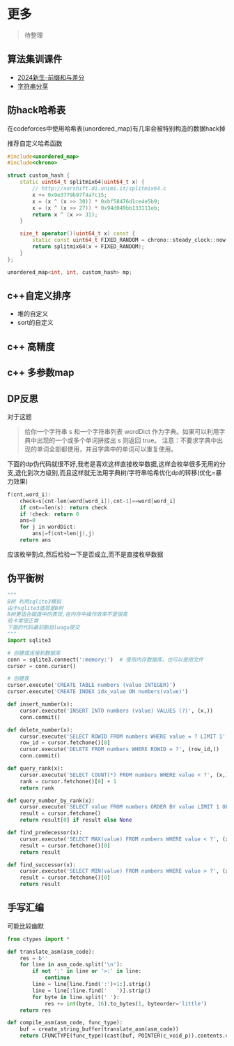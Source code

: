 # 更多

> 待整理

## 算法集训课件

- [2024新生-前缀和与差分](https://slides.open17.vip/slides/ACM2024-SUMMER/1)
- [字符串分享](https://slides.open17.vip/slides/Str-share-2024/1)

## 防hack哈希表

在codeforces中使用哈希表(unordered_map)有几率会被特别构造的数据hack掉

推荐自定义哈希函数

```cpp
#include<unordered_map>
#include<chrono>

struct custom_hash {
    static uint64_t splitmix64(uint64_t x) {
        // http://xorshift.di.unimi.it/splitmix64.c
        x += 0x9e3779b97f4a7c15;
        x = (x ^ (x >> 30)) * 0xbf58476d1ce4e5b9;
        x = (x ^ (x >> 27)) * 0x94d049bb133111eb;
        return x ^ (x >> 31);
    }

    size_t operator()(uint64_t x) const {
        static const uint64_t FIXED_RANDOM = chrono::steady_clock::now().time_since_epoch().count();
        return splitmix64(x + FIXED_RANDOM);
    }
};

unordered_map<int, int, custom_hash> mp;
```

## c++自定义排序

- 堆的自定义
- sort的自定义

## c++ 高精度

## c++ 多参数map



## DP反思

对于这题
> 给你一个字符串 s 和一个字符串列表 wordDict 作为字典。如果可以利用字典中出现的一个或多个单词拼接出 s 则返回 true。
> 注意：不要求字典中出现的单词全部都使用，并且字典中的单词可以重复使用。  


下面的dp伪代码就很不好,我老是喜欢这样直接枚举数据,这样会枚举很多无用的分支,退化到次方级别,而且这样就无法用字典树/字符串哈希优化dp的转移(优化=暴力效果)
```cpp
f(cnt,word_i):
    check=s[cnt-len(word[word_i]),cnt-1]==word[word_i]
    if cnt==len(s): return check
    if !check: return 0
    ans=0
    for j in wordDict:
        ans|=f(cnt+len(j),j)
    return ans
```
应该枚举割点,然后检验一下是否成立,而不是直接枚举数据

## 伪平衡树

```py
"""
B树 利用sqlite3模拟
由于sqlite3底层是B树
B树更适合磁盘中的表现,在内存中操作效率不是很高
给卡常很正常
下面的代码最初蒯自luogu提交
"""
import sqlite3

# 创建或连接到数据库
conn = sqlite3.connect(':memory:')  # 使用内存数据库，也可以使用文件
cursor = conn.cursor()

# 创建表
cursor.execute('CREATE TABLE numbers (value INTEGER)')
cursor.execute('CREATE INDEX idx_value ON numbers(value)')

def insert_number(x):
    cursor.execute('INSERT INTO numbers (value) VALUES (?)', (x,))
    conn.commit()

def delete_number(x):
    cursor.execute('SELECT ROWID FROM numbers WHERE value = ? LIMIT 1', (x,))
    row_id = cursor.fetchone()[0]
    cursor.execute('DELETE FROM numbers WHERE ROWID = ?', (row_id,))
    conn.commit()

def query_rank(x):
    cursor.execute('SELECT COUNT(*) FROM numbers WHERE value < ?', (x,))
    rank = cursor.fetchone()[0] + 1
    return rank

def query_number_by_rank(x):
    cursor.execute('SELECT value FROM numbers ORDER BY value LIMIT 1 OFFSET ?', (x-1,))
    result = cursor.fetchone()
    return result[0] if result else None

def find_predecessor(x):
    cursor.execute('SELECT MAX(value) FROM numbers WHERE value < ?', (x,))
    result = cursor.fetchone()[0]
    return result

def find_successor(x):
    cursor.execute('SELECT MIN(value) FROM numbers WHERE value > ?', (x,))
    result = cursor.fetchone()[0]
    return result
```

## 手写汇编

可能比较幽默

```py
from ctypes import *

def translate_asm(asm_code):
    res = b''
    for line in asm_code.split('\n'):
        if not ':' in line or '>:' in line:
            continue
        line = line[line.find(':')+1:].strip()
        line = line[:line.find('   ')].strip()
        for byte in line.split(' '):
            res += int(byte, 16).to_bytes(1, byteorder='little')
    return res

def compile_asm(asm_code, func_type):
    buf = create_string_buffer(translate_asm(asm_code))
    return CFUNCTYPE(func_type)(cast(buf, POINTER(c_void_p)).contents.value)
```
